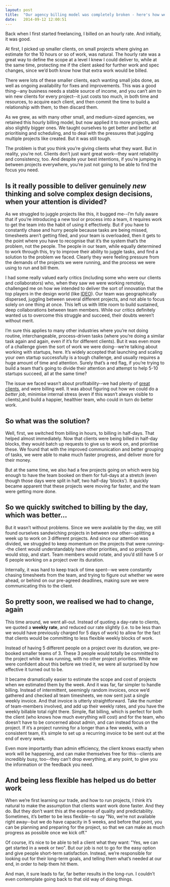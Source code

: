 ```yaml
---
layout: post
title:  "Our agency billing model was completely broken - here's how we fixed it"
date:   2014-09-12 12:00:51
---
```


Back when I first started freelancing, I billed on an hourly rate. And initially, it was good.

At first, I picked up smaller clients, on small projects where giving an estimate for the 10 hours or so of work, was natural. The hourly rate was a great way to define the scope at a level I knew I could deliver to, while at the same time, protecting me if the client asked for further work and spec changes, since we’d both know how that extra work would be billed.

There were lots of these smaller clients, each wanting small jobs done, as well as ongoing availability for fixes and improvements. This was a good thing--any business needs a stable source of income, and you can’t aim to win new clients for every project--it just costs too much, in both time and resources, to acquire each client, and then commit the time to build a relationship with them, to then discard them.

As we grew, as with many other small, and medium-sized agencies, we retained this hourly billing model, but now applied it to more projects, and also slightly bigger ones. We taught ourselves to get better and better at prioritising and scheduling, and to deal with the pressures that juggling multiple projects like created. But it was still tough.

The problem is that you think you’re giving clients what they want. But in reality, you’re not. Clients don’t just want great work--they want reliability and consistency, too. And despite your best intentions, if you’re jumping in between projects everywhere, you’re just not going to be able to find the focus you need.

## Is it really possible to deliver genuinely *new* thinking and solve complex design decisions, when your attention is divided?

As we struggled to juggle projects like this, it bugged me--I’m fully aware that if you’re introducing a new tool or process into a team, it requires work to get the team into the habit of using it effectively. But if you have to constantly chase and hurry people because tasks are being missed, timesheets aren’t getting filed, and your team is overloaded, then it gets to the point where you have to recognise that it’s the system that’s the problem, not the people. The people in our team, while equally determined to work through this, try to improve their ability to juggle tasks, and find a solution to the problem we faced. Clearly they were feeling pressure from the demands of the projects we were running, and the process we were using to run and bill them.

I had some really valued early critics (including some who were our clients and collaborators) who, when they saw we were working remotely, challenged me on how we intended to deliver the sort of innovation that the top players in the design world (like [IDEO](http://www.ideo.com/)). Our team was geographically dispersed, juggling between several different projects, and not able to focus solely on one thing at once. This left us with little room to build sustained, deep collaborations between team members. While our critics definitely wanted us to overcome this struggle and succeed, their doubts weren’t without merit.

I’m sure this applies to many other industries where you’re not doing routine, interchangeable, process-driven tasks (where you’re doing a similar task again and again, even if it’s for different clients). But it was even more of a challenge given the sort of work we were doing--we’re talking about working with startups, here. It’s widely accepted that launching and scaling your own startup successfully is a tough challenge, and usually requires a huge amount of time and attention. Surely that’s a red flag, if you’re trying to build a team that’s going to divide their attention and attempt to help 5-10 startups succeed, all at the same time?

The issue we faced wasn’t about profitability--we had plenty of [great clients](http://hanno.co/work/uber), and were billing well. It was about figuring out how we could do a *better job*, minimise internal stress (even if this wasn’t always visible to clients),and build a happier, healthier team, who could in turn do better work.

## So what was the solution?

Well, first, we switched from billing in hours, to billing in half-days. That helped almost immediately. Now that clients were being billed in half-day blocks, they would batch up requests to give us to work on, and prioritise these. We found that with the improved communication and better grouping of tasks, we were able to make much faster progress, and deliver more for their money.

But at the same time, we also had a few projects going on which were big enough to have the team booked on them for full-days at a stretch (even though those days were split in half, two half-day ‘blocks’). It quickly became apparent that these projects were moving far faster, and the team were getting more done.

## So we quickly switched to billing by the day, which was better...

But it wasn’t without problems. Since we were available by the day, we still found ourselves sandwiching projects in between one other--splitting a week up to work on 3 different projects. And since our attention was divided, we struggled to keep momentum on the projects that were running--the client would understandably have other priorities, and so projects would stop, and start. Team members would rotate, and you’d still have 5 or 6 people working on a project over its duration.

Internally, it was hard to keep track of time spent--we were constantly chasing timesheets from the team, and trying to figure out whether we were ahead, or behind on our pre-agreed deadlines, making sure we were communicating this to the client.

## So pretty soon, we realised we had to change, again

This time around, we went all-out. Instead of quoting a day-rate to clients, we quoted a **weekly rate**, and reduced our rate slightly (i.e. to be less than we would have previously charged for 5 days of work) to allow for the fact that clients would be committing to less flexible weekly blocks of work.

Instead of having 5 different people on a project over its duration, we pre-booked smaller teams of 3. These 3 people would totally be committed to the project while it was running, with no other project priorities. While we were confident about this before we tried it, we were all surprised by how effective it turned out to be.

It became dramatically easier to estimate the scope and cost of projects when we estimated them by the week. And it was far, far simpler to handle billing. Instead of intermittent, seemingly random invoices, once we’d gathered and checked all team timesheets, we now sent just a single weekly invoice. And that invoice is utterly straightforward. Take the number of team-members involved, and add up their weekly rates, and you have the weekly billable total right there. Simple, flat billing, which is perfect for both the client (who knows how much everything will cost) and for the team, who doesn’t have to be concerned about admin, and can instead focus on the project. If it’s a project running for a longer than a few weeks, with a consistent team, it’s simple to set up a recurring invoice to be sent out at the end of every week.

Even more importantly than admin efficiency, the client knows exactly when work will be happening, and can make themselves free for this--clients are incredibly busy, too--they can’t drop everything, at any point, to give you the information or the feedback you need.

## And being less flexible has helped us do better work

When we’re first learning our trade, and how to run projects, I think it’s natural to make the assumption that clients want work done faster. And they do. But they don’t want this at the expense of quality and predictability. Sometimes, it’s better to be less flexible--to say "No, we’re not available right away--but we do have capacity in 5 weeks, and before that point, you can be planning and preparing for the project, so that we can make as much progress as possible once we kick off."

Of course, it’s nice to be able to tell a client what they want: "Yes, we can get started in a week or two". But our job is not to go for the easy option and give people short-term satisfaction. Instead, we’re responsible for looking out for their long-term goals, and telling them what’s needed at our end, in order to help them hit them.

And man, it sure leads to far, far better results in the long-run. I couldn’t even contemplate going back to that old way of doing things.
